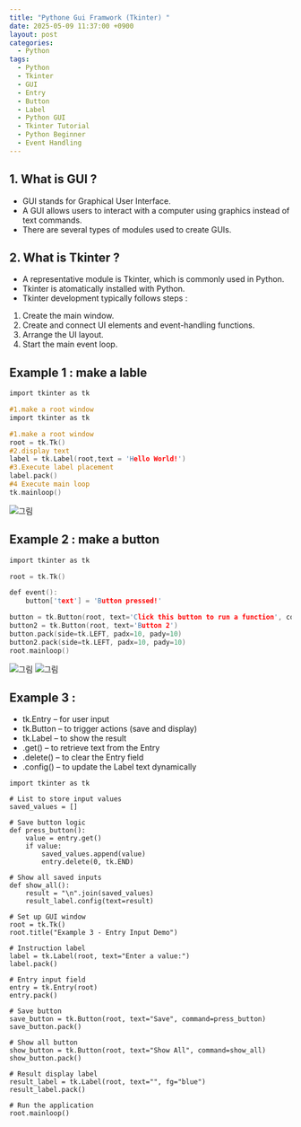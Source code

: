 ```yaml
---
title: "Pythone Gui Framwork (Tkinter) "
date: 2025-05-09 11:37:00 +0900
layout: post
categories:
  - Python
tags:
  - Python
  - Tkinter
  - GUI
  - Entry
  - Button
  - Label
  - Python GUI
  - Tkinter Tutorial
  - Python Beginner
  - Event Handling
---
```


## 1. What is GUI ? 
- GUI stands for Graphical User Interface.
- A GUI allows users to interact with a computer using graphics instead of text commands.
- There are several types of modules used to create GUIs.


## 2. What is Tkinter ? 
- A representative module is Tkinter, which is commonly used in Python.
- Tkinter is atomatically installed with Python. 
- Tkinter development typically follows steps : 
1. Create the main window.
2. Create and connect UI elements and event-handling functions.
3. Arrange the UI layout.
4. Start the main event loop.



## Example 1 : make a lable 

```c
import tkinter as tk

#1.make a root window 
import tkinter as tk

#1.make a root window 
root = tk.Tk() 
#2.display text 
label = tk.Label(root,text = 'Hello World!')
#3.Execute label placement
label.pack()
#4 Execute main loop
tk.mainloop()
```

![그림](/assets/img/tkinter1)


## Example 2 : make a button 

```c
import tkinter as tk

root = tk.Tk()

def event():
    button['text'] = 'Button pressed!'

button = tk.Button(root, text='Click this button to run a function', command=event)
button2 = tk.Button(root, text='Button 2')
button.pack(side=tk.LEFT, padx=10, pady=10)
button2.pack(side=tk.LEFT, padx=10, pady=10)
root.mainloop()
```
![그림](/assets/img/tkinter2)
![그림](/assets/img/tkinter3)



## Example 3 : 
- tk.Entry – for user input
- tk.Button – to trigger actions (save and display)
- tk.Label – to show the result
- .get() – to retrieve text from the Entry
- .delete() – to clear the Entry field
- .config() – to update the Label text dynamically


```
import tkinter as tk

# List to store input values
saved_values = []

# Save button logic
def press_button():
    value = entry.get()
    if value:
        saved_values.append(value)
        entry.delete(0, tk.END)

# Show all saved inputs
def show_all():
    result = "\n".join(saved_values)
    result_label.config(text=result)

# Set up GUI window
root = tk.Tk()
root.title("Example 3 - Entry Input Demo")

# Instruction label
label = tk.Label(root, text="Enter a value:")
label.pack()

# Entry input field
entry = tk.Entry(root)
entry.pack()

# Save button
save_button = tk.Button(root, text="Save", command=press_button)
save_button.pack()

# Show all button
show_button = tk.Button(root, text="Show All", command=show_all)
show_button.pack()

# Result display label
result_label = tk.Label(root, text="", fg="blue")
result_label.pack()

# Run the application
root.mainloop()
```




